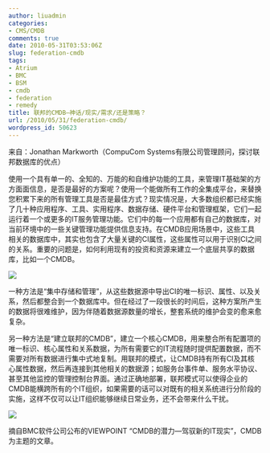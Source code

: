 ```yaml
---
author: liuadmin
categories:
- CMS/CMDB
comments: true
date: 2010-05-31T03:53:06Z
slug: federation-cmdb
tags:
- Atrium
- BMC
- BSM
- cmdb
- federation
- remedy
title: 联邦的CMDB–神话/现实/需求/还是策略？
url: /2010/05/31/federation-cmdb/
wordpress_id: 50623
---
```


来自：Jonathan Markworth（CompuCom Systems有限公司管理顾问，探讨联邦数据库的优点）

使用一个具有单一的、全知的、万能的和自维护功能的工具，来管理IT基础架的方方面面信息，是否是最好的方案呢？使用一个能做所有工作的全集成平台，来替换您积累下来的所有管理工具是否是最佳方式？现实情况是，大多数组织都已经实施了几十种应用程序、工具、实用程序、数据存储、硬件平台和管理框架，它们一起运行着一个或更多的IT服务管理功能。它们中的每一个应用都有自己的数据库，对当前环境中的一些关键管理功能提供信息支持。在CMDB应用场景中，这些工具相关的数据库中，其实也包含了大量关键的CI属性，这些属性可以用于识别CI之间的关系。重要的问题是，如何利用现有的投资和资源来建立一个底层共享的数据库，比如一个CMDB。

![](http://www.jevotrust.com/Site/graphics/cmdb_config_management.jpg)

<!--more-->

一种方法是“集中存储和管理”，从这些数据源中导出CI的唯一标识、属性、以及关系，然后都整合到一个数据库中。但在经过了一段很长的时间后，这种方案所产生的数据将很难维护，因为伴随着数据源数量的增长，整套系统的维护会变的愈来愈复杂。

另一种方法是“建立联邦的CMDB”，建立一个核心CMDB，用来整合所有配置项的唯一标识、核心属性和关系数据，为所有需要它的IT流程随时提供配置数据，而不需要对所有数据进行集中式地复制。用联邦的模式，让CMDB持有所有CI及其核心属性数据，然后再连接到其他相关的数据源；如服务台事件单、服务水平协议、甚至其他监控的管理控制台界面。通过正确地部署，联邦模式可以使得企业的CMDB能横跨所有的个IT组织，如果需要的话可以对既有的相关系统进行分阶段的实施，这样不仅可以让IT组织能够继续日常业务，还不会带来什么干扰。

![](http://farm1.static.flickr.com/131/398876934_548e99f7e0.jpg)

摘自BMC软件公司公布的VIEWPOINT “CMDB的潜力—驾驭新的IT现实”，CMDB为主题的文章。
